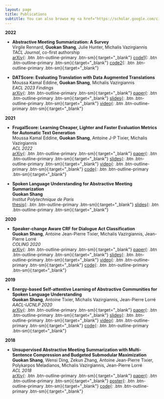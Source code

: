 ```yaml
---
layout: page
title: Publications
subtitle: You can also browse my <a href="https://scholar.google.com/citations?user=EcBibPkAAAAJ" target="_blank">Google Scholar</a> profile.
---
```


**2022**

- **Abstractive Meeting Summarization: A Survey**  
  Virgile Rennard, **Guokan Shang**, Julie Hunter, Michalis Vazirgiannis  
  *TACL Journal*, co-first authorship  
  [arXiv](https://arxiv.org/abs/2208.04163){: .btn .btn-outline-primary .btn-sm}{:target="_blank"}
  [code1](https://github.com/guokan-shang/ami-and-icsi-corpora){: .btn .btn-outline-primary .btn-sm}{:target="_blank"}
  [code2](https://github.com/guokan-shang/elitr-minuting-corpus){: .btn .btn-outline-primary .btn-sm}{:target="_blank"}

- **DATScore: Evaluating Translation with Data Augmented Translations**  
  Moussa Kamal Eddine, **Guokan Shang**, Michalis Vazirgiannis  
  *EACL 2023 Findings*  
  [arXiv](https://arxiv.org/abs/2210.06576){: .btn .btn-outline-primary .btn-sm}{:target="_blank"}
  [paper](https://aclanthology.org/2023.findings-eacl.69/){: .btn .btn-outline-primary .btn-sm}{:target="_blank"}
  [slides](slides_EACL_2023_Findings_DATScore_Evaluating_Translation_with_Data_Augmented_Translation.pdf){: .btn .btn-outline-primary .btn-sm}{:target="_blank"}
  [video](video_EACL_2023_Findings_DATScore_Evaluating_Translation_with_Data_Augmented_Translation.mp4){: .btn .btn-outline-primary .btn-sm}{:target="_blank"}

**2021**

- **FrugalScore: Learning Cheaper, Lighter and Faster Evaluation Metrics for Automatic Text Generation**  
  Moussa Kamal Eddine, **Guokan Shang**, Antoine J-P Tixier, Michalis Vazirgiannis  
  *ACL 2022*  
  [arXiv](https://arxiv.org/abs/2110.08559){: .btn .btn-outline-primary .btn-sm}{:target="_blank"}
  [paper](https://aclanthology.org/2022.acl-long.93/){: .btn .btn-outline-primary .btn-sm}{:target="_blank"}
  [slides](slides_ACL_2022_FrugalScore_Learning_Cheaper_Lighter_and_Faster_Evaluation_Metrics_for_Automatic_Text_Generation.pdf){: .btn .btn-outline-primary .btn-sm}{:target="_blank"}
  [video](https://aclanthology.org/2022.acl-long.93.mp4){: .btn .btn-outline-primary .btn-sm}{:target="_blank"}
  [code](https://github.com/moussaKam/FrugalScore){: .btn .btn-outline-primary .btn-sm}{:target="_blank"}

- **Spoken Language Understanding for Abstractive Meeting Summarization**  
  **Guokan Shang**  
  *Institut Polytechnique de Paris*  
  [thesis](https://theses.hal.science/tel-03169877/){: .btn .btn-outline-primary .btn-sm}{:target="_blank"}
  [slides](slides_PhD_Thesis_Guokan_Shang_Spoken_Language_Understanding_for_Abstractive_Meeting_Summarization.pdf){: .btn .btn-outline-primary .btn-sm}{:target="_blank"}

**2020**

- **Speaker-change Aware CRF for Dialogue Act Classification**  
  **Guokan Shang**, Antoine Jean-Pierre Tixier, Michalis Vazirgiannis, Jean-Pierre Lorré  
  *COLING 2020*  
  [arXiv](https://arxiv.org/abs/2004.02913){: .btn .btn-outline-primary .btn-sm}{:target="_blank"}
  [paper](https://aclanthology.org/2020.coling-main.40/){: .btn .btn-outline-primary .btn-sm}{:target="_blank"}
  [slides](slides_COLING_2020_Speaker_change_Aware_CRF_for_Dialogue_Act_Classification.pdf){: .btn .btn-outline-primary .btn-sm}{:target="_blank"}
  [video](https://underline.io/lecture/6194-speaker-change-aware-crf-for-dialogue-act-classification){: .btn .btn-outline-primary .btn-sm}{:target="_blank"}
  [code](https://bitbucket.org/guokan_shang/da-classification){: .btn .btn-outline-primary .btn-sm}{:target="_blank"}

**2019**

- **Energy-based Self-attentive Learning of Abstractive Communities for Spoken Language Understanding**  
  **Guokan Shang**, Antoine Tixier, Michalis Vazirgiannis, Jean-Pierre Lorré  
  *AACL-IJCNLP 2020*  
  [arXiv](https://arxiv.org/abs/1904.09491){: .btn .btn-outline-primary .btn-sm}{:target="_blank"}
  [paper](https://aclanthology.org/2020.aacl-main.34/){: .btn .btn-outline-primary .btn-sm}{:target="_blank"}
  [slides](slides_AACL_IJCNLP_2020_Energy_based_Self_attentive_Learning_of_Abstractive_Communities_for_Spoken_Language_Understanding.pdf){: .btn .btn-outline-primary .btn-sm}{:target="_blank"}
  [video](https://youtu.be/HxQ1o2cFvDk){: .btn .btn-outline-primary .btn-sm}{:target="_blank"}
  [code](https://bitbucket.org/guokan_shang/abscomm){: .btn .btn-outline-primary .btn-sm}{:target="_blank"}

**2018**

- **Unsupervised Abstractive Meeting Summarization with Multi-Sentence Compression and Budgeted Submodular Maximization**  
  **Guokan Shang**, Wensi Ding, Zekun Zhang, Antoine Jean-Pierre Tixier, Polykarpos Meladianos, Michalis Vazirgiannis, Jean-Pierre Lorré  
  *ACL 2018*  
  [arXiv](https://arxiv.org/abs/1805.05271){: .btn .btn-outline-primary .btn-sm}{:target="_blank"}
  [paper](https://aclanthology.org/P18-1062/){: .btn .btn-outline-primary .btn-sm}{:target="_blank"}
  [poster](https://aclanthology.org/attachments/P18-1062.Poster.pdf){: .btn .btn-outline-primary .btn-sm}{:target="_blank"}
  [code](https://bitbucket.org/dascim/acl2018_abssumm){: .btn .btn-outline-primary .btn-sm}{:target="_blank"}
  
